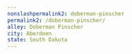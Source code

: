 ```yaml
---
﻿nonslashpermalink2: doberman-pinscher
permalink2: /doberman-pinscher/
alley: Doberman Pinscher
city: Aberdeen
state: South Dakota
---
```

